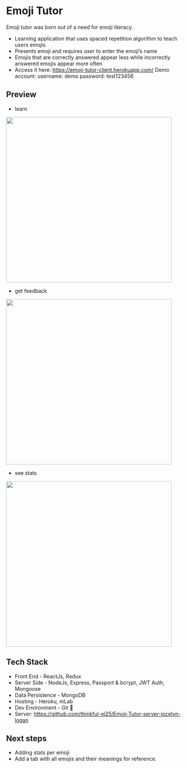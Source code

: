 # Emoji Tutor
Emoji tutor was born out of a need for emoji literacy. 
- Learning application that uses spaced repetition algorithm to teach users emojis
- Presents emoji and requires user to enter the emoji’s name
- Emojis that are correctly answered appear less while incorrectly answered emojis appear more often
- Access it here: https://emoji-tutor-client.herokuapp.com/
Demo account:
username: demo 
password: test123456

## Preview
- learn

<img src="src/images/learnEmoji.JPG" width="450">

- get feedback

<img src="src/images/feedbackEmoji.JPG" width="450">


- see stats

<img src="src/images/statsEmoji.JPG" width="450">



## Tech Stack
- Front End - ReactJs, Redux
- Server Side - NodeJs, Express, Passport & bcrypt, JWT Auth, Mongoose 
- Data Persistence - MongoDB
- Hosting - Heroku, mLab
- Dev Environment -  Git 💖
- Server: https://github.com/thinkful-ei25/Emoji-Tutor-server-jocelyn-logan
## Next steps
- Adding stats per emoji
- Add a tab with all emojis and their meanings for reference. 
